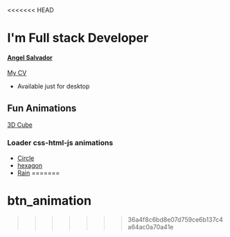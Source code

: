<<<<<<< HEAD
# I'm Full stack Developer 

#### [Angel Salvador](https://angelsalvadormx.coddy.com.mx/)
[My CV](https://angelsalvadormx.github.io/curriculum/index.html)
* Available just for desktop
## Fun Animations
[3D Cube](https://angelsalvadormx.github.io/proyectos/animations-css/cube/cube_3D.html)

### Loader css-html-js animations
- [Circle](https://angelsalvadormx.github.io/proyectos/loader-css-html-js/circle/)
- [hexagon](https://angelsalvadormx.github.io/proyectos/loader-css-html-js/hexagon/)
- [Rain](https://angelsalvadormx.github.io/proyectos/loader-css-html-js/rain/)
=======
# btn_animation
>>>>>>> 36a4f8c6bd8e07d759ce6b137c4a64ac0a70a41e
